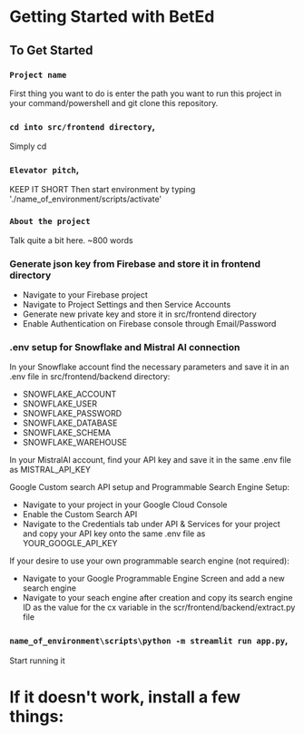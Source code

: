 # Getting Started with BetEd

## To Get Started

### `Project name`

First thing you want to do is enter the path you want to run this project in your command/powershell and git clone this repository.

### `cd into src/frontend directory`,

Simply cd

### `Elevator pitch`,

KEEP IT SHORT
Then start environment by typing './name_of_environment/scripts/activate'

### `About the project`

Talk quite a bit here. ~800 words

### Generate json key from Firebase and store it in frontend directory

- Navigate to your Firebase project
- Navigate to Project Settings and then Service Accounts
- Generate new private key and store it in src/frontend directory
- Enable Authentication on Firebase console through Email/Password

### .env setup for Snowflake and Mistral AI connection

In your Snowflake account find the necessary parameters and save it in an .env file in src/frontend/backend directory:
- SNOWFLAKE_ACCOUNT
- SNOWFLAKE_USER
- SNOWFLAKE_PASSWORD
- SNOWFLAKE_DATABASE
- SNOWFLAKE_SCHEMA
- SNOWFLAKE_WAREHOUSE

In your MistralAI account, find your API key and save it in the same .env file as MISTRAL_API_KEY

Google Custom search API setup and Programmable Search Engine Setup:
- Navigate to your project in your Google Cloud Console
- Enable the Custom Search API
- Navigate to the Credentials tab under API & Services for your project and copy your API key onto the same .env file as YOUR_GOOGLE_API_KEY

If your desire to use your own programmable search engine (not required):
- Navigate to your Google Programmable Engine Screen and add a new search engine
- Navigate to your seach engine after creation and copy its search engine ID as the value for the cx variable in the scr/frontend/backend/extract.py file

### `name_of_environment\scripts\python -m streamlit run app.py`,

Start running it

# If it doesn't work, install a few things:

